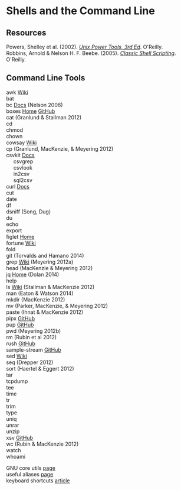 # Shells and the Command Line

## Resources

Powers, Shelley et al. (2002). [_Unix Power Tools, 3rd Ed_](https://resources.oreilly.com/examples/9780596003302/). O'Reilly.<br>
Robbins, Arnold & Nelson H. F. Beebe. (2005). [_Classic Shell Scripting_](https://resources.oreilly.com/examples/9780596005955/). O'Reilly.<br>

## Command Line Tools

awk [Wiki](https://en.wikipedia.org/wiki/AWK)<br>
bat<br>
bc [Docs](https://www.gnu.org/software/bc/) (Nelson 2006)<br>
boxes [Home](https://boxes.thomasjensen.com) [GitHub](https://github.com/ascii-boxes/boxes/)<br>
cat (Granlund & Stallman 2012)<br>
cd<br>
chmod<br>
chown<br>
cowsay [Wiki](https://en.wikipedia.org/wiki/Cowsay)<br>
cp (Granlund, MacKenzie, & Meyering 2012)<br>
csvkit [Docs](https://csvkit.readthedocs.io/en/latest/)<br>
&nbsp;&nbsp;&nbsp;&nbsp;
csvgrep<br>
&nbsp;&nbsp;&nbsp;&nbsp;
csvlook<br>
&nbsp;&nbsp;&nbsp;&nbsp;
in2csv<br>
&nbsp;&nbsp;&nbsp;&nbsp;
sql2csv<br>
curl [Docs](https://everything.curl.dev)<br>
cut<br>
date<br>
df<br>
dsniff (Song, Dug)<br>
du<br>
echo<br>
export<br>
figlet [Home](http://www.figlet.org)<br>
fortune [Wiki](https://en.wikipedia.org/wiki/Fortune_%28Unix%29)<br>
fold<br>
git (Torvalds and Hamano 2014)<br>
grep [Wiki](https://en.wikipedia.org/wiki/Grep) (Meyering 2012a)<br>
head (MacKenzie & Meyering 2012)<br>
jq [Home](https://stedolan.github.io/jq/) (Dolan 2014)<br>
help<br>
ls [Wiki](https://en.wikipedia.org/wiki/Ls) (Stallman & MacKenzie 2012)<br>
man (Eaton & Watson 2014)<br>
mkdir (MacKenzie 2012)<br>
mv (Parker, MacKenzie, & Meyering 2012)<br>
paste (Ihnat & MacKenzie 2012)<br>
pipx [GitHub](https://github.com/pypa/pipx)<br>
pup [GitHub](https://github.com/EricChiang/pup)<br>
pwd (Meyering 2012b)<br>
rm (Rubin et al 2012)<br>
rush [GitHub](https://github.com/jeroenjanssens/rush)<br>
sample-stream [GitHub](https://github.com/jeroenjanssens/sample-stream)<br>
sed [Wiki](https://en.wikipedia.org/wiki/Sed)<br>
seq (Drepper 2012)<br>
sort (Haertel & Eggert 2012)<br>
tar<br>
tcpdump<br>
tee<br>
time<br>
tr<br>
trim<br>
type<br>
uniq<br>
unrar<br>
unzip<br>
xsv [GitHub](https://github.com/BurntSushi/xsv)<br>
wc (Rubin & MacKenzie 2012)<br>
watch<br>
whoami<br>

GNU core utils [page](https://www.gnu.org/software/coreutils/)<br>
useful aliases [page](https://github.com/chrishwiggins/mise/blob/master/sh/aliases-public.sh)<br>
keyboard shortcuts [article](https://www.howtogeek.com/howto/ubuntu/keyboard-shortcuts-for-bash-command-shell-for-ubuntu-debian-suse-redhat-linux-etc/)<br>

